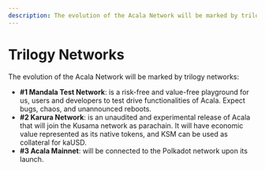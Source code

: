 ```yaml
---
description: The evolution of the Acala Network will be marked by trilogy networks.
---
```


# Trilogy Networks

The evolution of the Acala Network will be marked by trilogy networks:

* **\#1 Mandala Test Network**: is a risk-free and value-free playground for us, users and developers to test drive functionalities of Acala. Expect bugs, chaos, and unannounced reboots.
* **\#2 Karura Network**: is an unaudited and experimental release of Acala that will join the Kusama network as parachain. It will have economic value represented as its native tokens, and KSM can be used as collateral for kaUSD.
* **\#3 Acala Mainnet**: will be connected to the Polkadot network upon its launch.

